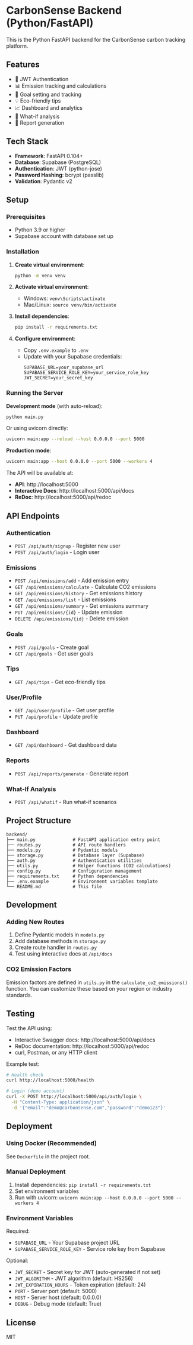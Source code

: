 # CarbonSense Backend (Python/FastAPI)

This is the Python FastAPI backend for the CarbonSense carbon tracking platform.

## Features

- 🔐 JWT Authentication
- 📊 Emission tracking and calculations
- 🎯 Goal setting and tracking
- 💡 Eco-friendly tips
- 📈 Dashboard and analytics
- 🔮 What-if analysis
- 📑 Report generation

## Tech Stack

- **Framework**: FastAPI 0.104+
- **Database**: Supabase (PostgreSQL)
- **Authentication**: JWT (python-jose)
- **Password Hashing**: bcrypt (passlib)
- **Validation**: Pydantic v2

## Setup

### Prerequisites

- Python 3.9 or higher
- Supabase account with database set up

### Installation

1. **Create virtual environment**:
   ```bash
   python -m venv venv
   ```

2. **Activate virtual environment**:
   - Windows: `venv\Scripts\activate`
   - Mac/Linux: `source venv/bin/activate`

3. **Install dependencies**:
   ```bash
   pip install -r requirements.txt
   ```

4. **Configure environment**:
   - Copy `.env.example` to `.env`
   - Update with your Supabase credentials:
     ```
     SUPABASE_URL=your_supabase_url
     SUPABASE_SERVICE_ROLE_KEY=your_service_role_key
     JWT_SECRET=your_secret_key
     ```

### Running the Server

**Development mode** (with auto-reload):
```bash
python main.py
```

Or using uvicorn directly:
```bash
uvicorn main:app --reload --host 0.0.0.0 --port 5000
```

**Production mode**:
```bash
uvicorn main:app --host 0.0.0.0 --port 5000 --workers 4
```

The API will be available at:
- **API**: http://localhost:5000
- **Interactive Docs**: http://localhost:5000/api/docs
- **ReDoc**: http://localhost:5000/api/redoc

## API Endpoints

### Authentication
- `POST /api/auth/signup` - Register new user
- `POST /api/auth/login` - Login user

### Emissions
- `POST /api/emissions/add` - Add emission entry
- `GET /api/emissions/calculate` - Calculate CO2 emissions
- `GET /api/emissions/history` - Get emissions history
- `GET /api/emissions/list` - List emissions
- `GET /api/emissions/summary` - Get emissions summary
- `PUT /api/emissions/{id}` - Update emission
- `DELETE /api/emissions/{id}` - Delete emission

### Goals
- `POST /api/goals` - Create goal
- `GET /api/goals` - Get user goals

### Tips
- `GET /api/tips` - Get eco-friendly tips

### User/Profile
- `GET /api/user/profile` - Get user profile
- `PUT /api/profile` - Update profile

### Dashboard
- `GET /api/dashboard` - Get dashboard data

### Reports
- `POST /api/reports/generate` - Generate report

### What-If Analysis
- `POST /api/whatif` - Run what-if scenarios

## Project Structure

```
backend/
├── main.py              # FastAPI application entry point
├── routes.py            # API route handlers
├── models.py            # Pydantic models
├── storage.py           # Database layer (Supabase)
├── auth.py              # Authentication utilities
├── utils.py             # Helper functions (CO2 calculations)
├── config.py            # Configuration management
├── requirements.txt     # Python dependencies
├── .env.example         # Environment variables template
└── README.md            # This file
```

## Development

### Adding New Routes

1. Define Pydantic models in `models.py`
2. Add database methods in `storage.py`
3. Create route handler in `routes.py`
4. Test using interactive docs at `/api/docs`

### CO2 Emission Factors

Emission factors are defined in `utils.py` in the `calculate_co2_emissions()` function. You can customize these based on your region or industry standards.

## Testing

Test the API using:
- Interactive Swagger docs: http://localhost:5000/api/docs
- ReDoc documentation: http://localhost:5000/api/redoc
- curl, Postman, or any HTTP client

Example test:
```bash
# Health check
curl http://localhost:5000/health

# Login (demo account)
curl -X POST http://localhost:5000/api/auth/login \
  -H "Content-Type: application/json" \
  -d '{"email":"demo@carbonsense.com","password":"demo123"}'
```

## Deployment

### Using Docker (Recommended)

See `Dockerfile` in the project root.

### Manual Deployment

1. Install dependencies: `pip install -r requirements.txt`
2. Set environment variables
3. Run with uvicorn: `uvicorn main:app --host 0.0.0.0 --port 5000 --workers 4`

### Environment Variables

Required:
- `SUPABASE_URL` - Your Supabase project URL
- `SUPABASE_SERVICE_ROLE_KEY` - Service role key from Supabase

Optional:
- `JWT_SECRET` - Secret key for JWT (auto-generated if not set)
- `JWT_ALGORITHM` - JWT algorithm (default: HS256)
- `JWT_EXPIRATION_HOURS` - Token expiration (default: 24)
- `PORT` - Server port (default: 5000)
- `HOST` - Server host (default: 0.0.0.0)
- `DEBUG` - Debug mode (default: True)

## License

MIT
